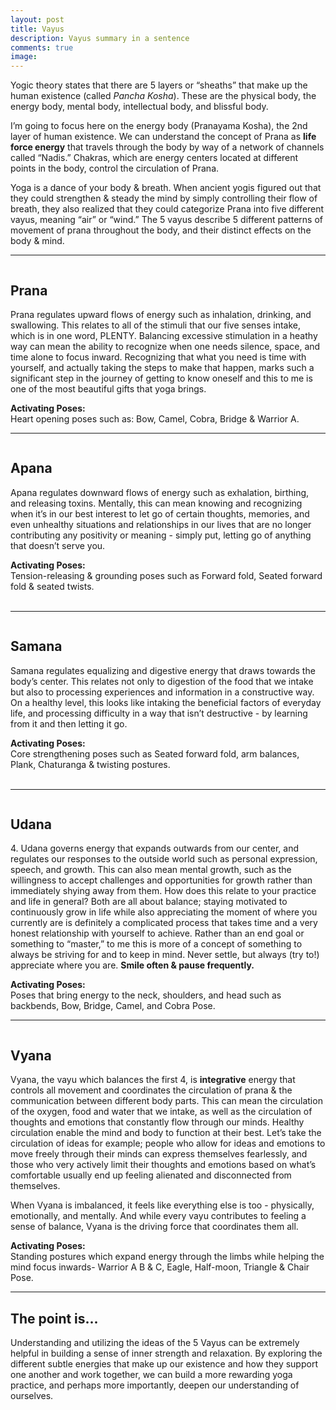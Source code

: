 ```yaml
---
layout: post
title: Vayus
description: Vayus summary in a sentence
comments: true
image: 
---
```

<div>
    <p>
    Yogic theory states that there are 5 layers or “sheaths” that make up the human existence (called <i>Pancha Kosha</i>). These are the physical body, the energy body,  mental body, intellectual body, and blissful body.
    <p>
    I’m going to focus here on the energy body (Pranayama Kosha), the 2nd layer of human existence. We can understand the concept of Prana as <b>life force energy</b> that travels through the body by way of a network of channels called “Nadis.” Chakras, which are energy centers located at different points in the body, control the circulation of Prana. 
    <p>
    Yoga is a dance of your body & breath. When ancient yogis figured out that they could strengthen & steady the mind by simply controlling their flow of breath, they also realized that they could categorize Prana into five different vayus, meaning “air” or “wind.” The 5 vayus describe 5 different patterns of movement of prana throughout the body, and their distinct effects on the body & mind.
    <hr />

<div>
    <span class="image right"><img src="{% link assets/images/vayus_prana.JPG %}" alt="" /></span>
    <h2>Prana</h2>
    <p>
    Prana regulates upward flows of energy such as inhalation, drinking, and swallowing. This relates to all of the stimuli that our five senses intake, which is in one word, PLENTY. Balancing excessive stimulation in a heathy way can mean the ability to recognize when one needs silence, space, and time alone to focus inward. Recognizing that what you need is time with yourself, and actually taking the steps to make that happen, marks such a significant step in the journey of getting to know oneself and this to me is one of the most beautiful gifts that yoga brings.
    <p>
    <b>Activating Poses:</b> <br />
    Heart opening poses such as: Bow, Camel, Cobra, Bridge & Warrior A.
    <br />
    <hr />

<div>
    <span class="image left"><img src="{% link assets/images/vayus_apana.JPG %}" alt="" /></span>
    <h2>Apana</h2>
    <p>
    Apana regulates downward flows of energy such as exhalation, birthing, and releasing toxins. Mentally, this can mean knowing and recognizing when it’s in our best interest to let go of certain thoughts, memories, and even unhealthy situations and relationships in our lives that are no longer contributing any positivity or meaning  - simply put, letting go of anything that doesn’t serve you.
    <p>
    <b>Activating Poses:</b> <br />
    Tension-releasing & grounding poses such as Forward fold, Seated forward fold & seated twists.
    <br />
    <br />
    <hr />

<div>
    <span class="image right"><img src="{% link assets/images/vayus_samana.JPG %}" alt="" /></span>
    <h2>Samana</h2>
    <p>
    Samana regulates equalizing and digestive energy that draws towards the body’s center.  This relates not only to digestion of the food that we intake but also to processing experiences and information in a constructive way. On a healthy level, this looks like intaking the beneficial factors of everyday life, and processing difficulty in a way that isn’t destructive - by learning from it and then letting it go.
    <p>
    <b>Activating Poses:</b> <br />
    Core strengthening poses such as Seated forward fold, arm balances, Plank, Chaturanga & twisting postures.
    <br />
    <br />
    <hr />

<div>
    <span class="image left"><img src="{% link assets/images/vayus_udana.JPG %}" alt="" /></span>
    <h2>Udana</h2>
    <p>
    4.	Udana governs energy that expands outwards from our center, and regulates our responses to the outside world such as personal expression, speech, and growth. This can also mean mental growth, such as the willingness to accept challenges and opportunities for growth rather than immediately shying away from them. How does this relate to your practice and life in general? Both are all about balance; staying motivated to continuously grow in life while also appreciating the moment of where you currently are is definitely a complicated process that takes time and a very honest relationship with yourself to achieve. Rather than an end goal or something to “master,” to me this is more of a concept of something to always be striving for and to keep in mind. Never settle, but always (try to!) appreciate where you are. <b>Smile often & pause frequently.</b>
    <p>
    <b>Activating Poses:</b> <br />
    Poses that bring energy to the neck, shoulders, and head such as backbends, Bow, Bridge, Camel, and Cobra Pose.
    <hr />

<div>
    <span class="image right"><img src="{% link assets/images/vayus_vyana.JPG %}" alt="" /></span>
    <h2>Vyana</h2>
    <p>
    Vyana, the vayu which balances the first 4, is <b>integrative</b> energy that controls all movement and coordinates the circulation of prana & the communication between different body parts. This can mean the circulation of the oxygen, food and water that we intake, as well as the circulation of thoughts and emotions that constantly flow through our minds. Healthy circulation enable the mind and body to function at their best. Let’s take the circulation of ideas for example; people who allow for ideas and emotions to move freely through their minds can express themselves fearlessly, and those who very actively limit their thoughts and emotions based on what’s comfortable usually end up feeling alienated and disconnected from themselves. 
    <p>
    When Vyana is imbalanced, it feels like everything else is too - physically, emotionally, and mentally. And while every vayu contributes to feeling a sense of balance, Vyana is the driving force that coordinates them all. 
    <p>
    <b>Activating Poses:</b> <br />
    Standing postures which expand energy through the limbs while helping the mind focus inwards- Warrior A B & C, Eagle, Half-moon, Triangle & Chair Pose.
    <hr />

<div>
    <h2>The point is...</h2>
    <p>
    Understanding and utilizing the ideas of the 5 Vayus can be extremely helpful in building a sense of inner strength and relaxation. By exploring the different subtle energies that make up our existence and how they support one another and work together, we can build a more rewarding yoga practice, and perhaps more importantly, deepen our understanding of ourselves. 
    <br />
    <br />